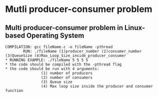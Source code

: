 # Mutli producer-consumer problem
## Multi producer-consumer problem in Linux-based Operating System
```
COMPILATION: gcc fileName.c -o fileName -pthread
        RUN: ./fileName (1)producer_number (2)consumer_number (3)QueueSize (4)Max_Loop_Size_inside_producer_consumer
* RUNNING EXAMPLE: ./fileName 5 5 5 5
* the code should be compiled with the -pthread flag
* the code should be run with 4 arguments:
                (1) number of producers
                (2) number of consumers
                (3) Queue size
                (4) Max loop size inside the producer and consumer function
```
